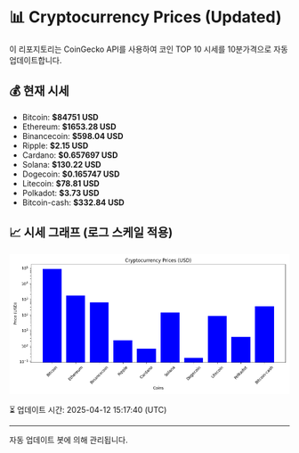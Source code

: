 
# 📊 Cryptocurrency Prices (Updated)

이 리포지토리는 CoinGecko API를 사용하여 코인 TOP 10 시세를 10분가격으로 자동 업데이트합니다.

## 💰 현재 시세
- Bitcoin: **$84751 USD**
- Ethereum: **$1653.28 USD**
- Binancecoin: **$598.04 USD**
- Ripple: **$2.15 USD**
- Cardano: **$0.657697 USD**
- Solana: **$130.22 USD**
- Dogecoin: **$0.165747 USD**
- Litecoin: **$78.81 USD**
- Polkadot: **$3.73 USD**
- Bitcoin-cash: **$332.84 USD**

## 📈 시세 그래프 (로그 스케일 적용)
![Crypto Prices](crypto_prices.png)

⏳ 업데이트 시간: 2025-04-12 15:17:40 (UTC)

---
자동 업데이트 봇에 의해 관리됩니다.
